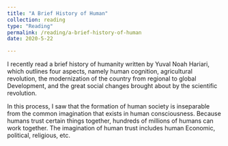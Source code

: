 ```yaml
---
title: "A Brief History of Human"
collection: reading
type: "Reading"
permalink: /reading/a-brief-history-of-human
date: 2020-5-22

---
```

I recently read a brief history of humanity written by Yuval Noah Hariari, which outlines four aspects, namely human cognition, agricultural revolution, the modernization of the country from regional to global Development, and the great social changes brought about by the scientific revolution. 

In this process, I saw that the formation of human society is inseparable from the common imagination that exists in human consciousness. Because humans trust certain things together, hundreds of millions of humans can work together. The imagination of human trust includes human Economic, political, religious, etc. 

